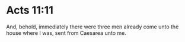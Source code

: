 # Acts 11:11

And, behold, immediately there were three men already come unto the house where I was, sent from Caesarea unto me.